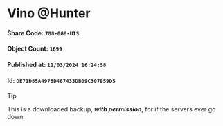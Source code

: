 # Vino @Hunter

#### Share Code: ```788-0G6-UIS```
#### Object Count: ```1699```
#### Published at: ```11/03/2024 16:24:58```
#### Id: ```DE71D85A4978D467433DB09C307B59D5```

> [!TIP]
> This is a downloaded backup, ***with permission***, for if the servers ever go down.
